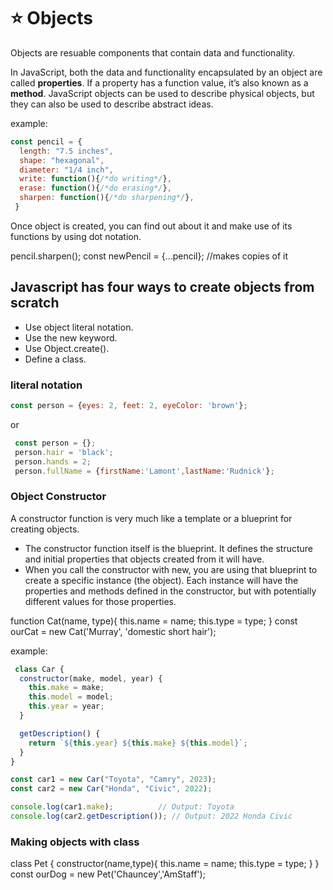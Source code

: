 # ⭐ Objects
Objects are resuable components that contain data and functionality.

In JavaScript, both the data and functionality encapsulated by an object are called **properties**. If a property has a function value, it’s also known as a **method**. 
JavaScript objects can be used to describe physical objects, but they can also be 
used to describe abstract ideas.

example:

```javascript
const pencil = {
  length: "7.5 inches",
  shape: "hexagonal",
  diameter: "1/4 inch",
  write: function(){/*do writing*/},
  erase: function(){/*do erasing*/},
  sharpen: function(){/*do sharpening*/},
 }
 ```

Once object is created, you can find out about it and make use of its functions by using dot notation. 

pencil.sharpen();
 const newPencil = {...pencil}; //makes copies of it

## Javascript has four ways to create objects from scratch

- Use object literal notation.
- Use the new keyword.
- Use Object.create().
- Define a class.


### literal notation

```javascript
const person = {eyes: 2, feet: 2, eyeColor: 'brown'};
```

or

```javascript
 const person = {};
 person.hair = 'black';
 person.hands = 2;
 person.fullName = {firstName:'Lamont',lastName:'Rudnick'};
```


### Object Constructor

A constructor function is very much like a template or a blueprint for creating objects.

- The constructor function itself is the blueprint. It defines the structure and initial properties that objects created from it will have.
- When you call the constructor with new, you are using that blueprint to create a specific instance (the object). Each instance will have the properties and methods defined in the constructor, but with potentially different values for those properties.

function Cat(name, type){
  this.name = name;
  this.type = type;
 }
 const ourCat = new Cat('Murray', 'domestic short hair');

 example:

```javascript
 class Car {
  constructor(make, model, year) {
    this.make = make;
    this.model = model;
    this.year = year;
  }

  getDescription() {
    return `${this.year} ${this.make} ${this.model}`;
  }
}

const car1 = new Car("Toyota", "Camry", 2023);
const car2 = new Car("Honda", "Civic", 2022);

console.log(car1.make);          // Output: Toyota
console.log(car2.getDescription()); // Output: 2022 Honda Civic
```


###  Making objects with class


 class Pet {
  constructor(name,type){
    this.name = name;
    this.type = type;
  }
 }
 const ourDog = new Pet('Chauncey','AmStaff');

 